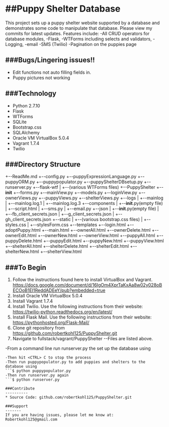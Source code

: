 ##Puppy Shelter Database
========

This project sets up a puppy shelter website supported by a database and demonstrates some code to manipulate that database. Please view my commits for latest updates.
Features include:
-All CRUD operators for database modules, 
-Flask, 
-WTForms including selects and validators, 
-Logging,
-email
-SMS (Twilio)
-Pagination on the puppies page

###Bugs/Lingering issues!!
----------------
* Edit functions not auto filling fields in.
* Puppy pictures not working

###Technology
----------
* Python 2.7.10
* Flask
* WTForms
* SQLite
* Bootstrap.css
* SQLAlchemy
* Oracle VM VirtualBox 5.0.4
* Vagrant 1.7.4
* Twilio

###Directory Structure
-----
+--ReadMe.md
+--config.py
+--puppyExpressionLanguage.py
+--puppyORM.py
+--puppypopulator.py
+--puppyShelterDBsetup.py
+--runserver.py
+--flask-wtf
|   +--(various WTForms files)
+--PuppyShelter
    +--__init__
    +--forms.py
    +--mainView.py
    +--models.py
    +--loginView.py
    +--ownerViews.py
    +--puppyViews.py
    +--shelterViews.py
    +--logs
    |   +--mainlog
    |   +--mainlog.log.1
    |   +--mainlog.log.3
    +--components
    |   +--__init__.py(empty file)
    |   +--script.html
    |   +--sms.py
    |   +--email.py
    +--json
    |   +--__init__.py(empty file)
    |   +--fb_client_secrets.json
    |   +--g_client_secrets.json
    |   +--gh_client_secrets.json
    +--static
    |   +--(various bootstrap.css files)
    |   +--styles.css
    |   +--stylesForm.css
    +--templates
        +--login.html
        +--adoptPuppy.html
        +--main.html
        +--ownerAll.html
        +--ownerDelete.html
        +--ownerEdit.html
        +--ownerNew.html
        +--ownerView.html
        +--puppyAll.html
        +--puppyDelete.html
        +--puppyEdit.html
        +--puppyNew.html
        +--puppyView.html
        +--shelterAll.html
        +--shelterDelete.html
        +--shelterEdit.html
        +--shelterNew.html
        +--shelterView.html

###To Begin
--------
1. Follow the instructions found here to install VirtualBox and Vagrant. https://docs.google.com/document/d/16IgOm4XprTaKxAa8w02y028oBECOoB1EI1ReddADEeY/pub?embedded=true
1. Install Oracle VM VirtualBox 5.0.4
1. Install Vagrant 1.7.4
1. Install Twilio. Use the following instructions from their website:
https://twilio-python.readthedocs.org/en/latest/
1. Install Flask Mail. Use the following instructions from their website:
https://pythonhosted.org/Flask-Mail/
1. Clone git repository from https://github.com/robertkohl125/PuppyShelter.git
1. Navigate to fullstack/vagrant/PuppyShelter
--Files are listed above.

-From a command line run runserver.py the set up the database using
```$ python runserver.py 
-Then hit <CTRL> C to stop the process
-Then run puppypopulator.py to add puppies and shelters to the database using 
```$ python puppypopulator.py
-Then run runserver.py again
```$ python runserver.py 

###Contribute
----------
* Source Code: github.com/robertkohl125/PuppyShelter.git

###Support
-------
If you are having issues, please let me know at: Robertkohl125@gmail.com
